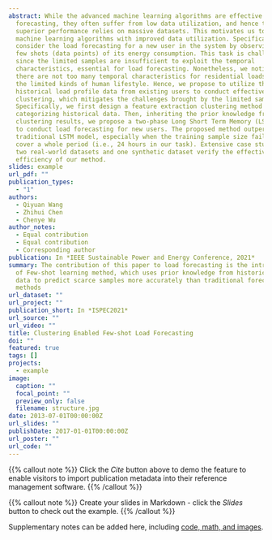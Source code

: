 ```yaml
---
abstract: While the advanced machine learning algorithms are effective in load
  forecasting, they often suffer from low data utilization, and hence their
  superior performance relies on massive datasets. This motivates us to design
  machine learning algorithms with improved data utilization. Specifically, we
  consider the load forecasting for a new user in the system by observing only
  few shots (data points) of its energy consumption. This task is challenging
  since the limited samples are insufficient to exploit the temporal
  characteristics, essential for load forecasting. Nonetheless, we notice that
  there are not too many temporal characteristics for residential loads due to
  the limited kinds of human lifestyle. Hence, we propose to utilize the
  historical load profile data from existing users to conduct effective
  clustering, which mitigates the challenges brought by the limited samples.
  Specifically, we first design a feature extraction clustering method for
  categorizing historical data. Then, inheriting the prior knowledge from the
  clustering results, we propose a two-phase Long Short Term Memory (LSTM) model
  to conduct load forecasting for new users. The proposed method outperforms the
  traditional LSTM model, especially when the training sample size fails to
  cover a whole period (i.e., 24 hours in our task). Extensive case studies on
  two real-world datasets and one synthetic dataset verify the effectiveness and
  efficiency of our method.
slides: example
url_pdf: ""
publication_types:
  - "1"
authors:
  - Qiyuan Wang
  - Zhihui Chen
  - Chenye Wu
author_notes:
  - Equal contribution
  - Equal contribution
  - Corresponding author
publication: In *IEEE Sustainable Power and Energy Conference, 2021*
summary: The contribution of this paper to load forecasting is the introduction
  of Few-shot learning method, which uses prior knowledge from historical user
  data to predict scarce samples more accurately than traditional forecasting
  methods
url_dataset: ""
url_project: ""
publication_short: In *ISPEC2021*
url_source: ""
url_video: ""
title: Clustering Enabled Few-shot Load Forecasting
doi: ""
featured: true
tags: []
projects:
  - example
image:
  caption: ""
  focal_point: ""
  preview_only: false
  filename: structure.jpg
date: 2013-07-01T00:00:00Z
url_slides: ""
publishDate: 2017-01-01T00:00:00Z
url_poster: ""
url_code: ""
---
```


{{% callout note %}}
Click the *Cite* button above to demo the feature to enable visitors to import publication metadata into their reference management software.
{{% /callout %}}

{{% callout note %}}
Create your slides in Markdown - click the *Slides* button to check out the example.
{{% /callout %}}

Supplementary notes can be added here, including [code, math, and images](https://wowchemy.com/docs/writing-markdown-latex/).
